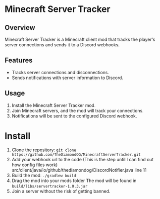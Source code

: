 # Minecraft Server Tracker

## Overview

Minecraft Server Tracker is a Minecraft client mod that tracks the player's server connections and sends it to a Discord webhooks.

## Features

- Tracks server connections and disconnections.
- Sends notifications with server information to Discord.

## Usage

1. Install the Minecraft Server Tracker mod.
2. Join Minecraft servers, and the mod will track your connections.
3. Notifications will be sent to the configured Discord webhook.

# Install

1. Clone the repository:
`git clone https://github.com/TheDiamondOG/MinecraftServerTracker.git`
2. Add your webhook url to the code (This is the step until I can find out how config files work)
src/client/java/io/github/thediamondog/DiscordNotifier.java line 11
3. Build the mod:
`./gradlew build`
4. Drag the mod into your mods folder
The mod will be found in `build/libs/servertracker-1.0.3.jar`
5. Join a server without the risk of getting banned.
